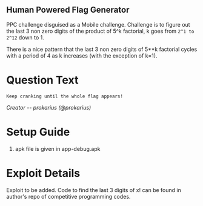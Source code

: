 Human Powered Flag Generator
---------

PPC challenge disguised as a Mobile challenge.
Challenge is to figure out the last 3 non zero digits of the product of 5^k factorial, k goes from `2^1 to 2^12` down to 1.

There is a nice pattern that the last 3 non zero digits of 5**k factorial cycles with a period of 4 as k increases (with the exception of k=1).

# Question Text

```
Keep cranking until the whole flag appears!
```

*Creator -- prokarius (@prokarius)*

# Setup Guide

1. apk file is given in app-debug.apk

# Exploit Details

Exploit to be added.
Code to find the last 3 digits of x! can be found in author's repo of competitive programming codes.
